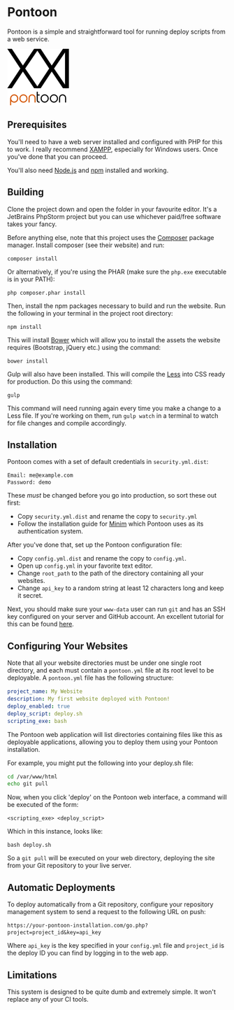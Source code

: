 # Pontoon

Pontoon is a simple and straightforward tool for running deploy scripts from a web service.

![Logo](assets/logo.png)

## Prerequisites
You'll need to have a web server installed and configured with PHP for this to work. I really recommend [XAMPP](https://www.apachefriends.org/), especially for Windows users. Once you've done that you can proceed.

You'll also need [Node.js](https://nodejs.org/en/) and [npm](https://www.npmjs.com/) installed and working.

## Building
Clone the project down and open the folder in your favourite editor. It's a JetBrains PhpStorm project but you can use whichever paid/free software takes your fancy.

Before anything else, note that this project uses the [Composer](https://getcomposer.org/) package manager. Install composer (see their website) and run:

```
composer install
```

Or alternatively, if you're using the PHAR (make sure the `php.exe` executable is in your PATH):

```
php composer.phar install
```

Then, install the npm packages necessary to build and run the website. Run the following in your terminal in the project root directory:

```
npm install
```

This will install [Bower](https://bower.io/) which will allow you to install the assets the website requires (Bootstrap, jQuery etc.) using the command:

```
bower install
```

Gulp will also have been installed. This will compile the [Less](http://lesscss.org/) into CSS ready for production. Do this using the command:

```
gulp
```

This command will need running again every time you make a change to a Less file. If you're working on them, run `gulp watch` in a terminal to watch for file changes and compile accordingly.

## Installation
Pontoon comes with a set of default credentials in `security.yml.dist`:

```
Email: me@example.com
Password: demo
```

These *must* be changed before you go into production, so sort these out first:

* Copy `security.yml.dist` and rename the copy to `security.yml`
* Follow the installation guide for [Minim](https://github.com/lambdacasserole/minim) which Pontoon uses as its authentication system.

After you've done that, set up the Pontoon configuration file:

* Copy `config.yml.dist` and rename the copy to `config.yml`.
* Open up `config.yml` in your favorite text editor.
* Change `root_path` to the path of the directory containing all your websites.
* Change `api_key` to a random string at least 12 characters long and keep it secret.

Next, you should make sure your `www-data` user can run `git` and has an SSH key configured on your server and GitHub account. An excellent tutorial for this can be found [here](http://technotes.tumblr.com/post/33867325150/php-hook-script-that-can-git-pull).

## Configuring Your Websites
Note that all your website directories must be under one single root directory, and each must contain a `pontoon.yml` file at its root level to be deployable. A `pontoon.yml` file has the following structure:

```yaml
project_name: My Website
description: My first website deployed with Pontoon!
deploy_enabled: true
deploy_script: deploy.sh
scripting_exe: bash
```

The Pontoon web application will list directories containing files like this as deployable applications, allowing you to deploy them using your Pontoon installation.

For example, you might put the following into your deploy.sh file:

```bash
cd /var/www/html
echo git pull
```

Now, when you click 'deploy' on the Pontoon web interface, a command will be executed of the form:

```
<scripting_exe> <deploy_script>
```

Which in this instance, looks like:

```
bash deploy.sh
```

So a `git pull` will be executed on your web directory, deploying the site from your Git repository to your live server.

## Automatic Deployments
To deploy automatically from a Git repository, configure your repository management system to send a request to the following URL on push:

```
https://your-pontoon-installation.com/go.php?project=project_id&key=api_key
```

Where `api_key` is the key specified in your `config.yml` file and `project_id` is the deploy ID you can find by logging in to the web app.

## Limitations

This system is designed to be quite dumb and extremely simple. It won't replace any of your CI tools.
